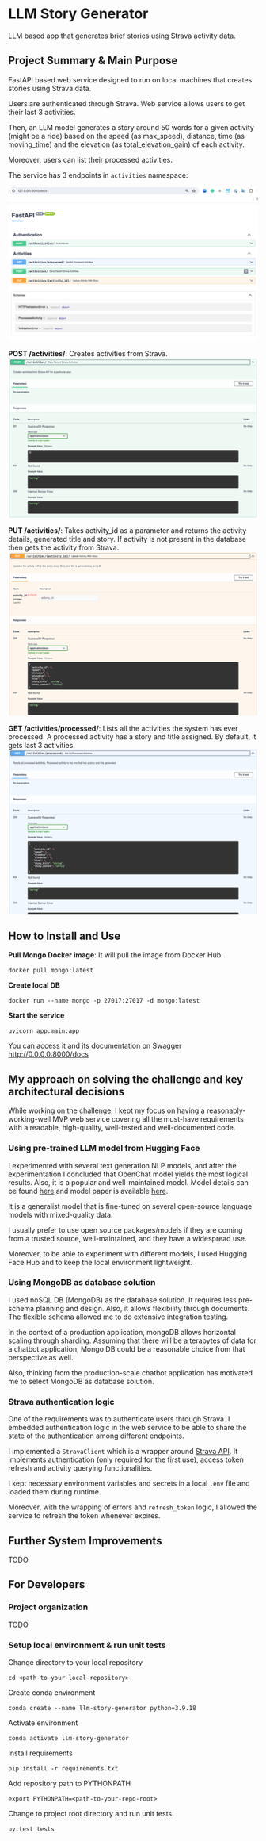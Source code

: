 # LLM Story Generator
LLM based app that generates brief stories using Strava activity data.

## Project Summary & Main Purpose
FastAPI based web service designed to run on local machines that creates stories using Strava data.

Users are authenticated through Strava. Web service allows users to get their last 3 activities. 

Then, an LLM model generates a story around 50 words for a given activity (might be a ride) based on the 
speed (as max_speed), distance, time (as moving_time) and the elevation (as total_elevation_gain) of each activity.

Moreover, users can list their processed activities.

The service has 3 endpoints in `activities` namespace:

![img.png](images/swagger.png)

**POST /activities/**: Creates activities from Strava.
![img.png](images/post_endpoint.png)

**PUT /activities/**: Takes activity_id as a parameter and returns the activity details, generated title and story. If 
activity is not present in the database then gets the activity from Strava.
![img.png](images/put_endpoint.png)

**GET /activities/processed/**: Lists all the activities the system has ever processed. A processed activity has a 
story and title assigned. By default, it gets last 3 activities.
![img.png](images/get_endpoint.png)


## How to Install and Use

**Pull Mongo Docker image**: It will pull the image from Docker Hub.
```shell script
docker pull mongo:latest
```

**Create local DB**
```shell script
docker run --name mongo -p 27017:27017 -d mongo:latest
```

**Start the service**
```shell script
uvicorn app.main:app 
```

You can access it and its documentation on Swagger http://0.0.0.0:8000/docs

## My approach on solving the challenge and key architectural decisions
While working on the challenge, I kept my focus on having a reasonably-working-well MVP web service covering all the 
must-have requirements with a readable, high-quality, well-tested and well-documented code.

### Using pre-trained LLM model from Hugging Face
I experimented with several text generation NLP models, and after the experimentation I concluded that OpenChat model yields
the most logical results. Also, it is a popular and well-maintained model. Model details can be found [here](https://github.com/imoneoi/openchat)
and model paper is available [here](https://arxiv.org/pdf/2309.11235.pdf).

It is a generalist model that is fine-tuned on several open-source language models with mixed-quality data.

I usually prefer to use open source packages/models if they are coming from a trusted source, well-maintained, and they
have a widespread use.

Moreover, to be able to experiment with different models, I used Hugging Face Hub and to keep the local environment lightweight.

### Using MongoDB as database solution
I used noSQL DB (MongoDB) as the database solution. It requires less pre-schema planning and design. Also, it allows 
flexibility through documents. The flexible schema allowed me to do extensive integration testing.

In the context of a production application, mongoDB allows horizontal scaling through sharding. Assuming that there will be a 
terabytes of data for a chatbot application, Mongo DB could be a reasonable choice from that perspective as well.

Also, thinking from the production-scale chatbot application has motivated me to select MongoDB as database solution.

### Strava authentication logic
One of the requirements was to authenticate users through Strava. I embedded authentication logic in the web service to be able
to share the state of the authentication among different endpoints.

I implemented a `StravaClient` which is a wrapper around [Strava API](https://developers.strava.com/docs/). It implements
authentication (only required for the first use), access token refresh and activity querying functionalities.

I kept necessary environment variables and secrets in a local `.env` file and loaded them during runtime.

Moreover, with the wrapping of errors and `refresh_token` logic, I allowed the service to refresh the token whenever expires.

## Further System Improvements
TODO

## For Developers
### Project organization
TODO
### Setup local environment & run unit tests
Change directory to your local repository
```shell script
cd <path-to-your-local-repository>
```

Create conda environment
```shell script
conda create --name llm-story-generator python=3.9.18
```

Activate environment
```shell script
conda activate llm-story-generator
```

Install requirements
```shell script
pip install -r requirements.txt
```

Add repository path to PYTHONPATH 
```shell script
export PYTHONPATH=<path-to-your-repo-root>
```

Change to project root directory and run unit tests
```shell script
py.test tests